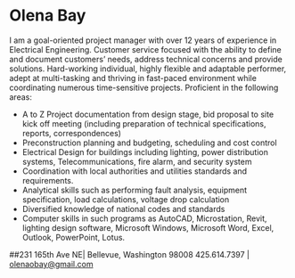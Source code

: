 # Olena Bay

I am a goal-oriented project manager with over 12 years of experience in Electrical Engineering. Customer service focused with the ability to define and document customers’ needs, address technical concerns and provide solutions. Hard-working individual, highly flexible and adaptable performer, adept at multi-tasking and thriving in fast-paced environment while coordinating numerous time-sensitive projects.
Proficient in the following areas:
 - A to Z Project documentation from design stage, bid proposal to site kick off meeting (including preparation of technical specifications, reports, correspondences)
 - Preconstruction planning and budgeting, scheduling and cost control
 - Electrical Design for buildings including lighting, power distribution systems, Telecommunications, fire alarm, and security system
 - Coordination with local authorities and utilities standards and requirements.
 - Analytical skills such as performing fault analysis, equipment specification, load calculations, voltage drop calculation
 - Diversified knowledge of national codes and standards
 - Computer skills in such programs as AutoCAD, Microstation, Revit, lighting design software, Microsoft Windows, Microsoft Word, Excel, Outlook, PowerPoint, Lotus.

##231 165th Ave NE| Bellevue, Washington 98008 425.614.7397 | olenaobay@gmail.com
